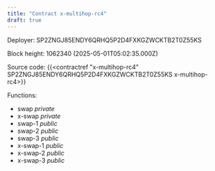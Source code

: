 ```yaml
---
title: "Contract x-multihop-rc4"
draft: true
---
```

Deployer: SP2ZNGJ85ENDY6QRHQ5P2D4FXKGZWCKTB2T0Z55KS


 



Block height: 1062340 (2025-05-01T05:02:35.000Z)

Source code: {{<contractref "x-multihop-rc4" SP2ZNGJ85ENDY6QRHQ5P2D4FXKGZWCKTB2T0Z55KS x-multihop-rc4>}}

Functions:

* swap _private_
* x-swap _private_
* swap-1 _public_
* swap-2 _public_
* swap-3 _public_
* x-swap-1 _public_
* x-swap-2 _public_
* x-swap-3 _public_
